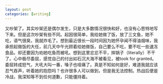 ```yaml
---
layout: post
categories: [writing]
---
```


又吵架了。其实吵架还是偶尔发生，只是大多数情况很快和好，也没有心思特地写下来。但是这次吵架有些不同。起因很简单，我给她做了饭，放了三文鱼，她不吃，语气很臭，我就炸毛了。想到最近很长一段时间因为她怀孕闻不得油烟味，我承担起做饭的大任，前几天中午光顾着给她做饭，自己要么不吃，要不吃一些速冻食品，却还要因为劝她吃鱼而被吼。想到这里忿忿不平，摔锅子（literally）不干了。心中极尽委屈，感觉自己的付出如石沉大海不被看见，被took for granted。委屈转成怒气，大吼大叫一番，嗓子也哑痛了。真是不知如何是好，难道我就应该忍气吞声，听着她的抱怨吗？也许很多人可以做到，但是我无法控制。热战后便是冷战，我深知等不到任何道歉，只能僵持着。